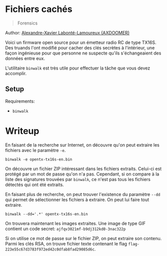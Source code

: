 # Fichiers cachés

> Forensics

Author: [Alexandre-Xavier Labonté-Lamoureux (AXDOOMER)](https://github.com/axdoomer)

Voici un firmware open source pour un émetteur radio RC de type TX16S. Des truands l'ont modifié pour cacher des clés secrètes à l'intérieur, une façon ingénieuse pour que personne ne suspecte qu'ils s'échangeaient des données entre eux. 

L'utilitaire `binwalk` est très utile pour effectuer la tâche que vous devez accomplir.


## Setup

Requirements:
- `binwalk`

# Writeup

En faisant de la recherche sur Internet, on découvre qu'on peut extraire les fichiers avec le paramètre `-e`. 

`binwalk -e opentx-tx16s-en.bin`

On découvre un fichier ZIP intéressant dans les fichiers extraits. Celui-ci est protégé par un mot de passe qu'on n'a pas. Cependant, si on compare à la liste des signatures trouvées par `binwalk`, ce n'est pas tous les fichiers détectés qui ont été extraits. 

En faisant plus de recherche, on peut trouver l'existence du paramètre `--dd` qui permet de sélectionner les fichiers à extraire. On peut lui faire tout extraire. 

`binwalk --dd='.*' opentx-tx16s-en.bin`

On trouvera maintenant les images extraites. Une image de type GIF contient un code secret: `ajfqv3021mf-b9dj312kd0-3nac322p`

Si on utilise ce mot de passe sur le fichier ZIP, on peut extraire son contenu. Parmi les clés RSA, on trouve fichier texte contenant le flag `flag-223e55c67d3783f972ed42c0dfab8fad29085d6c`. 

